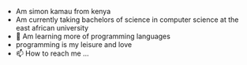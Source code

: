 - Am simon kamau from kenya 
- Am currently taking  bachelors of science in computer science at the east african university 
- 🌱 Am learning more of programming languages 
- programming is my leisure and love 
- 📫 How to reach me ...

<!---
simokamaa/simokamaa is a ✨ special ✨ repository because its `README.md` (this file) appears on your GitHub profile.
You can click the Preview link to take a look at your changes.
--->
